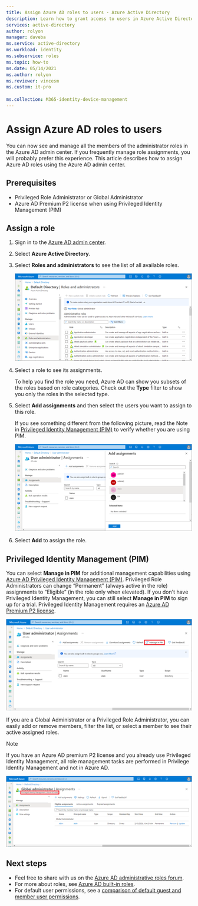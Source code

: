 ```yaml
---
title: Assign Azure AD roles to users - Azure Active Directory
description: Learn how to grant access to users in Azure Active Directory by assigning Azure AD roles.
services: active-directory
author: rolyon
manager: daveba
ms.service: active-directory
ms.workload: identity
ms.subservice: roles
ms.topic: how-to
ms.date: 05/14/2021
ms.author: rolyon
ms.reviewer: vincesm
ms.custom: it-pro

ms.collection: M365-identity-device-management
---
```

# Assign Azure AD roles to users

You can now see and manage all the members of the administrator roles in the Azure AD admin center. If you frequently manage role assignments, you will probably prefer this experience. This article describes how to assign Azure AD roles using the Azure AD admin center.

## Prerequisites

- Privileged Role Administrator or Global Administrator
- Azure AD Premium P2 license when using Privileged Identity Management (PIM)

## Assign a role

1. Sign in to the [Azure AD admin center](https://aad.portal.azure.com).

1. Select **Azure Active Directory**.

1. Select **Roles and administrators** to see the list of all available roles.

    ![Screenshot of the Roles and administrators page](./media/manage-roles-portal/roles-and-administrators.png)

1. Select a role to see its assignments.

    To help you find the role you need, Azure AD can show you subsets of the roles based on role categories. Check out the **Type** filter to show you only the roles in the selected type.

1. Select **Add assignments** and then select the users you want to assign to this role.

    If you see something different from the following picture, read the Note in [Privileged Identity Management (PIM)](#privileged-identity-management-pim) to verify whether you are using PIM.

    ![list of permissions for an admin role](./media/manage-roles-portal/add-assignments.png)

1. Select **Add** to assign the role.

## Privileged Identity Management (PIM)

You can select **Manage in PIM** for additional management capabilities using [Azure AD Privileged Identity Management (PIM)](../privileged-identity-management/pim-configure.md). Privileged Role Administrators can change “Permanent” (always active in the role) assignments to “Eligible” (in the role only when elevated). If you don't have Privileged Identity Management, you can still select **Manage in PIM** to sign up for a trial. Privileged Identity Management requires an [Azure AD Premium P2 license](../privileged-identity-management/subscription-requirements.md).

![Screenshot that shows the "User Administrator - Assignments" page with the "Manage in PIM" action selected](./media/manage-roles-portal/member-list-pim.png)

If you are a Global Administrator or a Privileged Role Administrator, you can easily add or remove members, filter the list, or select a member to see their active assigned roles.

> [!Note]
> If you have an Azure AD premium P2 license and you already use Privileged Identity Management, all role management tasks are performed in Privilege Identity Management and not in Azure AD.
>
> ![Azure AD roles managed in PIM for users who already use PIM and have a Premium P2 license](./media/manage-roles-portal/pim-manages-roles-for-p2.png)

## Next steps

* Feel free to share with us on the [Azure AD administrative roles forum](https://feedback.azure.com/forums/169401-azure-active-directory?category_id=166032).
* For more about roles, see [Azure AD built-in roles](permissions-reference.md).
* For default user permissions, see a [comparison of default guest and member user permissions](../fundamentals/users-default-permissions.md).

